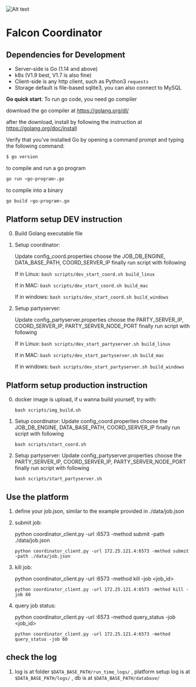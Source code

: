 ![Alt text](https://github.com/lemonviv/falcon/blob/dev/src/coordinator/photos/db.png)

# Falcon Coordinator

## Dependencies for Development

- Server-side is Go (1.14 and above)
- k8s (V1.9 best, V1.7 is also fine)
- Client-side is any http client, such as Python3 `requests`
- Storage default is file-based sqlite3, you can also connect to MySQL

**Go quick start**:
To run go code, you need go compiler

download the go compiler at https://golang.org/dl/

after the download, install by following the instruction at https://golang.org/doc/install

Verify that you've installed Go by opening a command prompt and typing the following command:
```sh
$ go version
```

to compile and run a go program
```sh
go run <go-program>.go
```

to compile into a binary
```sh
go build <go-program>.go
```


## Platform setup DEV instruction

0. Build Golang executable file
   


1. Setup coordinator:
    
    Update config_coord.properties
    choose the JOB_DB_ENGINE, DATA_BASE_PATH, COORD_SERVER_IP
    finally run script with following
    
   If in Linux:
       ```
       bash scripts/dev_start_coord.sh build_linux
       ```
       
   If in MAC:
          ```
          bash scripts/dev_start_coord.sh build_mac
          ```
       
   If in windows:
          ```
          bash scripts/dev_start_coord.sh build_windows
          ```
          

2. Setup partyserver:
    
    Update config_partyserver.properties
    choose the PARTY_SERVER_IP, COORD_SERVER_IP, PARTY_SERVER_NODE_PORT
    finally run script with following
    
   If in Linux:
       ```
       bash scripts/dev_start_partyserver.sh build_linux
       ```
       
   If in MAC:
          ```
          bash scripts/dev_start_partyserver.sh build_mac
          ```
       
   If in windows:
          ```
          bash scripts/dev_start_partyserver.sh build_windows
          ```

## Platform setup production instruction

0. docker image is upload, if u wanna build yourself, try with:

   ```
   bash scripts/img_build.sh
   ```

1. Setup coordinator:
    Update config_coord.properties
    choose the JOB_DB_ENGINE, DATA_BASE_PATH, COORD_SERVER_IP
    finally run script with following
    
    ```
    bash scripts/start_coord.sh
    ```

2. Setup partyserver:
    Update config_partyserver.properties
    choose the PARTY_SERVER_IP, COORD_SERVER_IP, PARTY_SERVER_NODE_PORT
    finally run script with following

    ```
    bash scripts/start_partyserver.sh
    ```
      
## Use the platform

1. define your job.json, similar to the example provided in ./data/job.json

2. submit job:
    
    python coordinator_client.py -url <ip url of coordinator>:6573 -method submit -path ./data/job.json
    
    ```
    python coordinator_client.py -url 172.25.121.4:6573 -method submit -path ./data/job.json
    ```


3. kill job:
    
    python coordinator_client.py -url <ip url of coordinator>:6573 -method kill -job <job_id>
    
    ```
    python coordinator_client.py -url 172.25.121.4:6573 -method kill -job 60
    ```

4. query job status:
    
    python coordinator_client.py -url <ip url of coordinator>:6573 -method query_status -job <job_id>
    
    ```
    python coordinator_client.py -url 172.25.121.4:6573 -method query_status -job 60
    ```

## check the log

1.  log is at folder `$DATA_BASE_PATH/run_time_logs/` , 
    platform setup log is at `$DATA_BASE_PATH/logs/` ,
    db is at     `$DATA_BASE_PATH/database/` 
